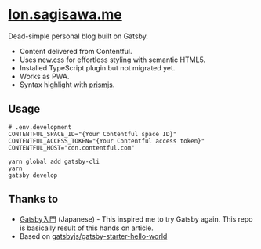 # [lon.sagisawa.me](https://lon.sagisawa.me)

Dead-simple personal blog built on Gatsby.

* Content delivered from Contentful.
* Uses [new.css](https://newcss.net/) for effortless styling with semantic HTML5.
* Installed TypeScript plugin but not migrated yet.
* Works as PWA.
* Syntax highlight with [prismjs](https://github.com/gatsbyjs/gatsby/tree/master/packages/gatsby-remark-prismjs).

## Usage

``` shell
# .env.development
CONTENTFUL_SPACE_ID="{Your Contentful space ID}"
CONTENTFUL_ACCESS_TOKEN="{Your Contentful access token}"
CONTENTFUL_HOST="cdn.contentful.com"
```

```shell
yarn global add gatsby-cli
yarn
gatsby develop
```

## Thanks to

* [Gatsby入門](https://zenn.dev/tomokiya/books/4b13342f6d878b93e06c) (Japanese) - This inspired me to try Gatsby again. This repo is basically result of this hands on article.
* Based on [gatsbyjs/gatsby-starter-hello-world](https://github.com/gatsbyjs/gatsby-starter-hello-world)
